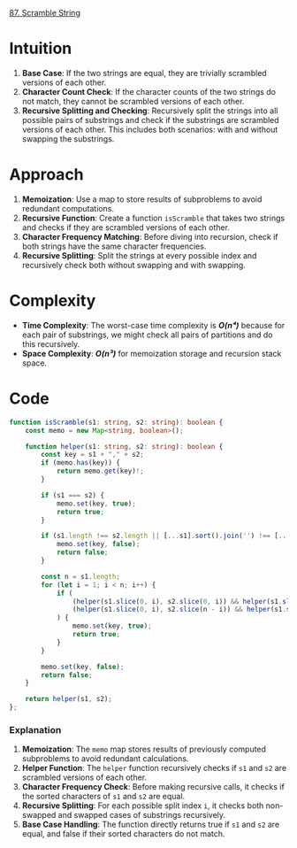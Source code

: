 [87. Scramble String](https://leetcode.com/problems/scramble-string/)

# Intuition
1. **Base Case**: If the two strings are equal, they are trivially scrambled versions of each other.
2. **Character Count Check**: If the character counts of the two strings do not match, they cannot be scrambled versions of each other.
3. **Recursive Splitting and Checking**: Recursively split the strings into all possible pairs of substrings and check if the substrings are scrambled versions of each other. This includes both scenarios: with and without swapping the substrings.

# Approach
1. **Memoization**: Use a map to store results of subproblems to avoid redundant computations.
2. **Recursive Function**: Create a function `isScramble` that takes two strings and checks if they are scrambled versions of each other.
3. **Character Frequency Matching**: Before diving into recursion, check if both strings have the same character frequencies.
4. **Recursive Splitting**: Split the strings at every possible index and recursively check both without swapping and with swapping.

# Complexity
- **Time Complexity**: The worst-case time complexity is ***O(n⁴)*** because for each pair of substrings, we might check all pairs of partitions and do this recursively.
- **Space Complexity**: ***O(n³)*** for memoization storage and recursion stack space.

# Code
```typescript
function isScramble(s1: string, s2: string): boolean {
    const memo = new Map<string, boolean>();

    function helper(s1: string, s2: string): boolean {
        const key = s1 + "," + s2;
        if (memo.has(key)) {
            return memo.get(key)!;
        }

        if (s1 === s2) {
            memo.set(key, true);
            return true;
        }

        if (s1.length !== s2.length || [...s1].sort().join('') !== [...s2].sort().join('')) {
            memo.set(key, false);
            return false;
        }

        const n = s1.length;
        for (let i = 1; i < n; i++) {
            if (
                (helper(s1.slice(0, i), s2.slice(0, i)) && helper(s1.slice(i), s2.slice(i))) ||
                (helper(s1.slice(0, i), s2.slice(n - i)) && helper(s1.slice(i), s2.slice(0, n - i)))
            ) {
                memo.set(key, true);
                return true;
            }
        }

        memo.set(key, false);
        return false;
    }

    return helper(s1, s2);
};

```

### Explanation
1. **Memoization**: The `memo` map stores results of previously computed subproblems to avoid redundant calculations.
2. **Helper Function**: The `helper` function recursively checks if `s1` and `s2` are scrambled versions of each other.
3. **Character Frequency Check**: Before making recursive calls, it checks if the sorted characters of `s1` and `s2` are equal.
4. **Recursive Splitting**: For each possible split index `i`, it checks both non-swapped and swapped cases of substrings recursively.
5. **Base Case Handling**: The function directly returns true if `s1` and `s2` are equal, and false if their sorted characters do not match.